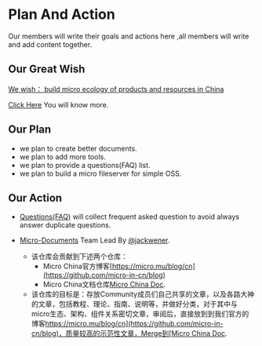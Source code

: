 # Plan And Action

Our members will write their goals and actions here ,all members will write and add content together.

## Our Great Wish

[We wish： build micro ecology of products and resources in China](https://github.com/micro-in-cn/tutorials#%E6%84%BF%E6%99%AF)

[Click Here](https://github.com/micro-in-cn/tutorials#%E6%84%BF%E6%99%AF) You will know more.

## Our Plan 

+ we plan to create better documents.
+ we plan to add more tools.
+ we plan to provide a questions(FAQ) list.
+ we plan to build a micro fileserver for simple OSS.



## Our Action

+ [Questions(FAQ)](https://github.com/micro-in-cn/questions#micro%E9%97%AE%E9%A2%98%E9%9B%86faq) will collect frequent asked question to avoid always answer duplicate questions.

+ [Micro-Documents](https://github.com/micro-community/micro-doc) Team Lead By [@jackwener](https://github.com/jackwener).
  + 该仓库会贡献到下述两个仓库：
    + Micro China官方博客[https://micro.mu/blog/cn](https://github.com/micro-in-cn/blog)
    + Micro China文档仓库[Micro China Doc](https://github.com/micro-in-cn/docs).
  + 该仓库的目标是：存放Community成员们自己共享的文章，以及各路大神的文章，包括教程、理论、指南、说明等，并做好分类，对于其中与micro生态、架构、组件关系密切文章，审阅后，直接放到到我们官方的博客[https://micro.mu/blog/cn](https://github.com/micro-in-cn/blog)，质量较高的示范性文章，Merge到[Micro China Doc](https://github.com/micro-in-cn/docs).
